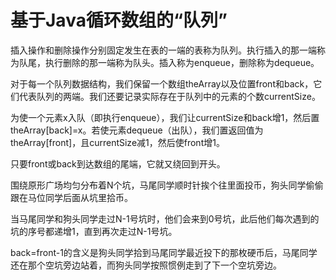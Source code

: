 # 基于Java循环数组的“队列”

插入操作和删除操作分别固定发生在表的一端的表称为队列。执行插入的那一端称为队尾，执行删除的那一端称为队头。插入称为enqueue，删除称为dequeue。

对于每一个队列数据结构，我们保留一个数组theArray以及位置front和back，它们代表队列的两端。我们还要记录实际存在于队列中的元素的个数currentSize。

为使一个元素x入队（即执行enqueue），我们让currentSize和back增1，然后置theArray[back]=x。若使元素dequeue（出队），我们置返回值为theArray[front]，且currentSize减1，然后使front增1。

只要front或back到达数组的尾端，它就又绕回到开头。

围绕原形广场均匀分布着N个坑，马尾同学顺时针挨个往里面投币，狗头同学偷偷跟在马位同学后面从坑里拾币。

当马尾同学和狗头同学走过N-1号坑时，他们会来到0号坑，此后他们每次遇到的坑的序号都递增1，直到再次走过N-1号坑。

back=front-1的含义是狗头同学拾到马尾同学最近投下的那枚硬币后，马尾同学还在那个空坑旁边站着，而狗头同学按照惯例走到了下一个空坑旁边。
